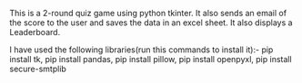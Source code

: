 This is a 2-round quiz game using python tkinter. It also sends an email of the score to the user and saves the data in an excel sheet.
It also displays a Leaderboard.

I have used the following libraries(run this commands to install it):-
pip install tk, 
pip install pandas, 
pip install pillow, 
pip install openpyxl, 
pip install secure-smtplib
